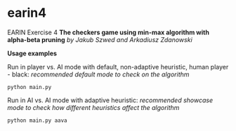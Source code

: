 # earin4

EARIN Exercise 4
**The checkers game using min-max algorithm with alpha-beta pruning**
*by Jakub Szwed and Arkadiusz Zdanowski*

**Usage examples**

Run in player vs. AI mode with default, non-adaptive heuristic, human player - black:
*recommended default mode to check on the algorithm*
```console
python main.py
```

Run in AI vs. AI mode with adaptive heuristic:
*recommended showcase mode to check how different heuristics affect the algorithm*
```console
python main.py aava
```
